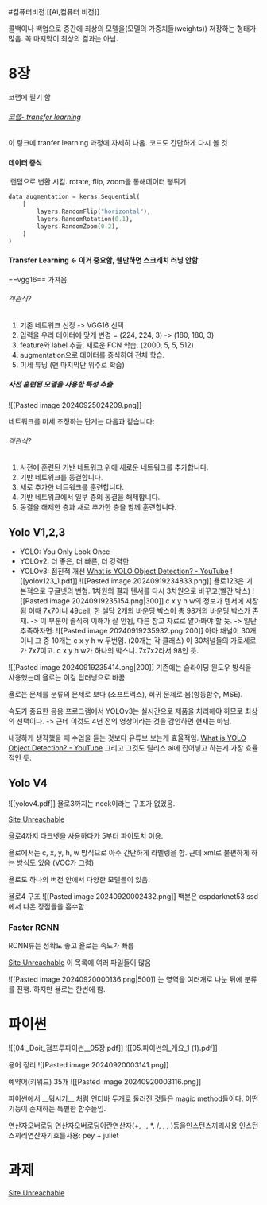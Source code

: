 #컴퓨터비전 
[[Ai,컴퓨터 비전]]

콜백이나 백업으로 중간에 최상의 모델을(모델의 가중치들(weights)) 저장하는 형태가 많음. 꼭 마지막이 최상의 결과는 아님.
# 8장

코랩에 필기 함
###### [코랩- transfer learning](https://colab.research.google.com/drive/10i_2Gmi8YVNWOjnmd0l2ixtqMWTIaPuH#scrollTo=Eq-_7ez4p5s4)
이 링크에 tranfer learning 과정에 자세히 나옴.
코드도 간단하게 다시 볼 것
#### 데이터 증식
 랜덤으로 변환 시킴. rotate, flip, zoom을 통해데이터 뻥튀기
```python
data_augmentation = keras.Sequential(
    [
        layers.RandomFlip("horizontal"),
        layers.RandomRotation(0.1),
        layers.RandomZoom(0.2),
    ]
)
```
#### Transfer Learning <- 이거 중요함, 웬만하면 스크래치 러닝 안함.
==vgg16== 가져옴
###### 객관식?
1. 기존 네트워크 선정 -> VGG16 선택
2. 입력을 우리 데이터에 맞게 변경 = (224, 224, 3) -> (180, 180, 3)
3. feature와 label 추출, 새로운 FCN 학습. (2000, 5, 5, 512)
4. augmentation으로 데이터를 증식하여 전체 학습.
5. 미세 튜닝 (맨 마지막단 위주로 학습)

##### 사전 훈련된 모델을 사용한 특성 추출
![[Pasted image 20240925024209.png]]

네트워크를 미세 조정하는 단계는 다음과 같습니다:
###### 객관식?
1. 사전에 훈련된 기반 네트워크 위에 새로운 네트워크를 추가합니다.
2. 기반 네트워크를 동결합니다.
3. 새로 추가한 네트워크를 훈련합니다.
4. 기반 네트워크에서 일부 층의 동결을 해제합니다.
5. 동결을 해제한 층과 새로 추가한 층을 함께 훈련합니다.

## Yolo V1,2,3
- YOLO: You Only Look Once
 - YOLOv2: 더 좋은, 더 빠른, 더 강력한
 - YOLOv3: 점진적 개선
[What is YOLO Object Detection? - YouTube](https://www.youtube.com/watch?v=YmMZkCstui0)
![[yolov123_1.pdf]]
![[Pasted image 20240919234833.png]]
욜로123은 기본적으로 구글넷의 변형.
1차원의 결과 텐서를 다시 3차원으로 바꾸고(빨간 박스)
 ![[Pasted image 20240919235154.png|300]]
 c x y h w의 정보가 텐서에 저장 됨
 이때 7x7이니 49cell, 한 셀당 2개의 바운딩 박스이 총 98개의 바운딩 박스가 존재.
-> 이 부분이 솔직히 이해가 잘 안됨, 다른 참고 자료로 알아봐야 할 듯.
-> 일단 추즉하자면:
![[Pasted image 20240919235932.png|200]]
	아마 채널이 30개이니
	그 중 10개는  c x y h w 두번임. (20개는 각 클래스)
	이 30채널들의 가로세로가 7x7이고. c x y h w가 하나의 박스니.
	7x7x2라서 98인 듯.

![[Pasted image 20240919235414.png|200]]
기존에는 슬라이딩 윈도우 방식을 사용했는데 욜로는 이걸 딥러닝으로 바꿈. 

욜로는 문제를 분류의 문제로 보다 (소프트맥스), 회귀 문제로 봄(항등함수, MSE).


속도가 중요한 응용 프로그램에서 YOLOv3는 실시간으로 제품을 처리해야 하므로 최상의 선택이다.
-> 근데 이것도 4년 전의 영상이라는 것을 감안하면 현재는 아님.

내정하게 생각했을 때 수업을 듣는 것보다 유튜브 보는게 효율적임.
[What is YOLO Object Detection? - YouTube](https://www.youtube.com/watch?v=YmMZkCstui0&ab_channel=AugmentedAI)
그리고 그것도 릴리스 ai에 집어넣고 하는게 가장 효율적인 듯.

## Yolo V4
![[yolov4.pdf]]
욜로3까지는 neck이라는 구조가 없었음.

[Site Unreachable](https://colab.research.google.com/drive/1pz2uegdrlPxyx_jApFzfege6guz0XtvY#scrollTo=8LgD-jXhmcC6)

욜로4까지 다크넷을 사용하다가 5부터 파이토치 이용.

욜로에서는 c, x, y, h, w 방식으로 아주 간단하게 라벨링을 함.
근데 xml로 불편하게 하는 방식도 있음 (VOC가 그럼)

욜로도 하나의 버전 안에서 다양한 모델들이 있음.

욜로4 구조
![[Pasted image 20240920002432.png]]
백본은 cspdarknet53
ssd에서 나온 장점들을 흡수함



### Faster RCNN
RCNN류는 정확도 좋고
욜로는 속도가 빠름

[Site Unreachable](https://colab.research.google.com/drive/1mPdzl8glaZAfSEdwUK_qnnrQijzxxg3w)
이 목록에 여러 파일들이 많음

![[Pasted image 20240920000136.png|500]]
는 영역을 여러개로 나눈 뒤에 분류를 진행.
하지만 욜로는 한번에 함.

# 파이썬
![[04._Doit_점프투파이썬__05장.pdf]]
![[05.파이썬의_개요_1 (1).pdf]]

용어 정리
![[Pasted image 20240920003141.png]]

예약어(키워드) 35개
![[Pasted image 20240920003116.png]]

파이썬에서 \_\_뭐시기\_\_ 처럼 언더바 두개로 둘러진 것들은 magic method들이다.
어떤 기능이 존재하는 특별한 함수들임.

연산자오버로딩 연산자오버로딩이란연산자(+, -, \*, /, , , )등을인스턴스끼리사용 인스턴스끼리연산자기호를사용: pey + juliet

# 과제
[Site Unreachable](https://colab.research.google.com/drive/1J2p2iF0Z50_fXXmpuDauc0X-0geMMmtA#scrollTo=73AU91H1ah_j)
